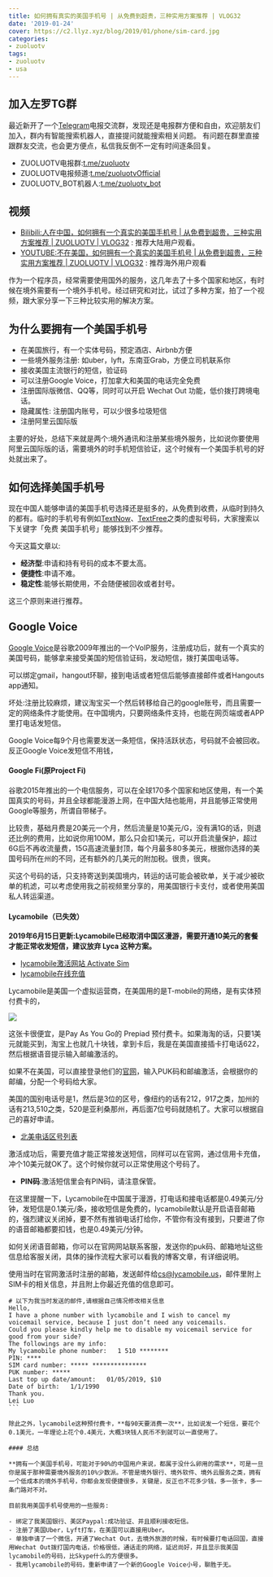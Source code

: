 ```yaml
---
title: 如何拥有真实的美国手机号 | 从免费到超贵，三种实用方案推荐 | VLOG32
date: '2019-01-24'
cover: https://c2.llyz.xyz/blog/2019/01/phone/sim-card.jpg
categories:
- zuoluotv
tags:
- zuoluotv
- usa
---
```


## 加入左罗TG群

最近新开了一个[Telegram](https://telegram.org)电报交流群，发现还是电报群方便和自由，欢迎朋友们加入，群内有智能搜索机器人，直接提问就能搜索相关问题。 有问题在群里直接跟群友交流，也会更方便点，私信我反倒不一定有时间逐条回复。

- ZUOLUOTV电报群:[t.me/zuoluotv](https://t.me/zuoluotv)
- ZUOLUOTV电报频道:[t.me/zuoluotvOfficial](https://t.me/zuoluotvofficial)
- ZUOLUOTV\_BOT机器人:[t.me/zuoluotv\_bot](https://t.me/zuoluotv_bot)

## 视频

- [Bilibili:人在中国，如何拥有一个真实的美国手机号 | 从免费到超贵，三种实用方案推荐 | ZUOLUOTV | VLOG32](https://www.bilibili.com/video/av41610616) : 推荐大陆用户观看。
- [YOUTUBE:不在美国，如何拥有一个真实的美国手机号 | 从免费到超贵，三种实用方案推荐 | ZUOLUOTV | VLOG32](https://www.youtube.com/watch?v=7SA27nseq0s&t=7s) : 推荐海外用户观看

作为一个程序员，经常需要使用国外的服务，这几年去了十多个国家和地区，有时候在境外需要有一个境外手机号。经过研究和对比，试过了多种方案，拍了一个视频，跟大家分享一下三种比较实用的解决方案。

## 为什么要拥有一个美国手机号

- 在美国旅行，有一个实体号码，预定酒店、Airbnb方便
- 一些境外服务注册: 如uber，lyft，东南亚Grab，方便立司机联系你
- 接收美国主流银行的短信，验证码
- 可以注册Google Voice，打加拿大和美国的电话完全免费
- 注册国际版微信、QQ等，同时可以开启 Wechat Out 功能，低价拨打跨境电话。
- 隐藏属性: 注册国内账号，可以少很多垃圾短信
- 注册阿里云国际版

主要的好处，总结下来就是两个:境外通讯和注册某些境外服务，比如说你要使用阿里云国际版的话，需要境外的时手机短信验证，这个时候有一个美国手机号的好处就出来了。

## 如何选择美国手机号

现在中国人能够申请的美国手机号选择还是挺多的，从免费到收费，从临时到持久的都有。临时的手机号有例如[TextNow](https://www.textnow.com/)、[TextFree](https://www.pinger.com/text-free/)之类的虚拟号码，大家搜索以下关键字「免费 美国手机号」能够找到不少推荐。

今天这篇文章以:

- **经济型**:申请和持有号码的成本不要太高。
- **便捷性**:申请不难。
- **稳定性**:能够长期使用，不会随便被回收或者封号。

这三个原则来进行推荐。

## Google Voice

[Google Voice](https://voice.google.com/u/0/calls)是谷歌2009年推出的一个VoIP服务，注册成功后，就有一个真实的美国号码，能够拿来接受美国的短信验证码，发动短信，拨打美国电话等。

可以绑定gmail，hangout环聊，接到电话或者短信后能够直接邮件或者Hangouts app通知。

坏处:注册比较麻烦，建议淘宝买一个然后转移给自己的google账号，而且需要一定的网络条件才能使用。在中国境内，只要网络条件支持，也能在网页端或者APP里打电话发短信。

Google Voice每9个月也需要发送一条短信，保持活跃状态，号码就不会被回收。反正Google Voice发短信不用钱，

#### Google Fi(原Project Fi)

谷歌2015年推出的一个电信服务，可以在全球170多个国家和地区使用，有一个美国真实的号码，并且全球都能漫游上网，在中国大陆也能用，并且能够正常使用Google等服务，所谓自带梯子。

比较贵，基础月费是20美元一个月，然后流量是10美元/G，没有满1G的话，则退还比例的费用，比如说你用100M，那么只会扣1美元，可以开启流量保护，超过6G后不再收流量费，15G高速流量封顶，每个月最多80多美元，根据你选择的美国号码所在州的不同，还有额外的几美元的附加税。很贵，很爽。

买这个号码的话，只支持寄送到美国境内，转运的话可能会被砍单，关于减少被砍单的机滤，可以考虑使用我之前视频里分享的，用美国银行卡支付，或者使用美国私人转运渠道。

#### Lycamobile（已失效）

**2019年6月15日更新:Lycamobile已经取消中国区漫游，需要开通10美元的套餐才能正常收发短信，建议放弃 Lyca 这种方案。**

- [lycamobile激活网站 Activate Sim](https://www.lycamobile.us/en/activate-sim/)
- [lycamobile在线充值](https://www.lycamobile.us/en/checkout/)

Lycamobile是美国一个虚拟运营商，在美国用的是T-mobile的网络，是有实体预付费卡的，

![](https://c2.llyz.xyz/blog/2019/01/phone/sim-card.jpg)

这张卡很便宜，是Pay As You Go的 Prepiad 预付费卡。如果海淘的话，只要1美元就能买到，淘宝上也就几十块钱，拿到卡后，我是在美国直接插卡打电话622，然后根据语音提示输入邮编激活的。

如果不在美国，可以直接登录他们的[官网](https://www.lycamobile.us/en/activate-sim/)，输入PUK码和邮编激活，会根据你的邮编，分配一个号码给大家。

美国的国别电话号是1，然后是3位的区号，像纽约的话有212，917之类，加州的话有213,510之类，520是亚利桑那州，再后面7位号码就随机了。大家可以根据自己的喜好申请。

- [北美电话区号列表](https://www.wikiwand.com/zh-hans/%E5%8C%97%E7%BE%8E%E7%94%B5%E8%AF%9D%E5%8C%BA%E5%8F%B7%E5%88%97%E8%A1%A8)

激活成功后，需要充值才能正常接发送短信，同样可以在官网，通过信用卡充值，冲个10美元就OK了。这个时候你就可以正常使用这个号码了。

- **PIN码**:激活短信里会有PIN码，请注意保管。

在这里提醒一下，Lycamobile在中国属于漫游，打电话和接电话都是0.49美元/分钟，发短信是0.1美元/条，接收短信是免费的，lycamobile默认是开启语音邮箱的，强烈建议关闭掉，要不然有推销电话打给你，不管你有没有接到，只要进了你的语音邮箱都要扣钱，也是0.49美元/分钟。

如何关闭语音邮箱，你可以在官网网站联系客服，发送你的puk码、邮箱地址这些信息给客服关闭，具体的操作流程大家可以看我的博客文章，有详细说明。

使用当时在官网激活时注册的邮箱，发送邮件给[cs@lycamobile.us](mailto:cs@lycamobile.us)，邮件里附上SIM卡的相关信息，并且附上你最近充值的信息即可。

````
# 以下为我当时发送的邮件,请根据自己情况修改相关信息
Hello,
I have a phone number with lycamobile and I wish to cancel my voicemail service, because I just don’t need any voicemails.
Could you please kindly help me to disable my voicemail service for good from your side?
The followings are my info:
My lycamobile phone number:   1 510 ********
PIN: ****
SIM card number: ***** ***************
PUK number: *****
Last top up date/amount:   01/05/2019, $10
Date of birth:   1/1/1990
Thank you.
Lei Luo
```

除此之外，lycamobile这种预付费卡，**每90天要消费一次**，比如说发一个短信，要花个0.1美元，一年理论上花个0.4美元，大概3块钱人民币不到就可以一直使用了。

#### 总结

**拥有一个美国手机号，可能对于90%的中国用户来说，都属于没什么卵用的需求**，可是一旦你是属于那种需要境外服务的10%少数派。不管是境外银行、境外软件、境外云服务之类，拥有一个低成本的境外手机号，你都会发现便捷很多，关键是，反正也不花多少钱，多一张卡，多一条门路对不对。

目前我用美国手机号使用的一些服务:

- 绑定了我美国银行、美区Paypal:成功验证、并且顺利接收短信。
- 注册了美国Uber，Lyft打车，在美国可以直接用Uber。
- 单独申请了一个微信，开通了Wechat Out，去境外旅游的时候，有时候要打电话回国，直接用Wechat Out拨打国内电话，价格很低，通话走的网络，延迟尚好，并且显示我美国lycamobile的号码，比Skype什么的方便很多。
- 我用lycamobile的号码，重新申请了一个新的Google Voice小号，聊胜于无。
